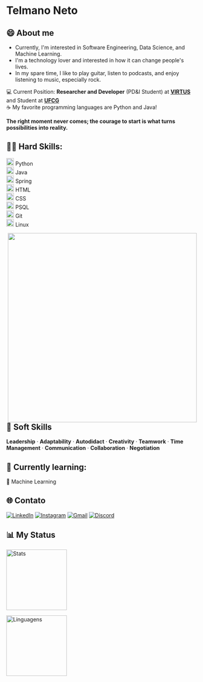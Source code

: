 # Telmano Neto

## 😄 About me

- Currently, I'm interested in Software Engineering, Data Science, and Machine Learning. <br>
- I'm a technology lover and interested in how it can change people's lives. <br>
- In my spare time, I like to play guitar, listen to podcasts, and enjoy listening to music, especially rock. <br>

💻 Current Position: **Researcher and Developer** (PD&I Student) at [**VIRTUS**](https://www.virtus.ufcg.edu.br/) and Student at [**UFCG**](https://portal.ufcg.edu.br)<br>
☕ My favorite programming languages are Python and Java! <br>

**The right moment never comes; the courage to start is what turns possibilities into reality.**

## 👨‍💻 Hard Skills:
  <img src="https://cdn.jsdelivr.net/gh/devicons/devicon/icons/python/python-original.svg" width="20"/> Python   
  <img src="https://cdn.jsdelivr.net/gh/devicons/devicon/icons/java/java-original.svg" width="20"/> Java   
  <img src="https://cdn.jsdelivr.net/gh/devicons/devicon/icons/spring/spring-original.svg" width="20"/> Spring   
  <img src="https://cdn.jsdelivr.net/gh/devicons/devicon/icons/html5/html5-original.svg" width="20"/> HTML   
  <img src="https://cdn.jsdelivr.net/gh/devicons/devicon/icons/css3/css3-original.svg" width="20"/> CSS   
  <img src="https://cdn.jsdelivr.net/gh/devicons/devicon/icons/postgresql/postgresql-original.svg" width="20"/> PSQL   
  <img src="https://cdn.jsdelivr.net/gh/devicons/devicon/icons/git/git-original.svg" width="20"/> Git   
  <img src="https://cdn.jsdelivr.net/gh/devicons/devicon/icons/linux/linux-original.svg" width="20"/> Linux


<img src="https://raw.githubusercontent.com/MicaelliMedeiros/micaellimedeiros/master/image/computer-illustration.png" min-width="500px" max-width="500px" width="500px" align="right">

## 📌 Soft Skills
**Leadership** · **Adaptability** · **Autodidact** · **Creativity** · **Teamwork** · **Time Management** · **Communication** · **Collaboration** · **Negotiation**


## 📘 Currently learning:
🤖 Machine Learning 

## 🌐 Contato

[![LinkedIn](https://skillicons.dev/icons?i=linkedin)](https://www.linkedin.com/in/telmano-leite-japiassú-neto-867205284)
[![Instagram](https://skillicons.dev/icons?i=instagram)](https://www.instagram.com/telmanoo_/)
[![Gmail](https://skillicons.dev/icons?i=gmail)](mailto:telmano.leite.japiassu.neto@ccc.ufcg.edu.br)
[![Discord](https://skillicons.dev/icons?i=discord)](https://discord.com/users/telmano)

## 📊 My Status

<p align="left">
  <img height="160" src="https://github-readme-stats.vercel.app/api?username=telmanoneto&show_icons=true&theme=radical" alt="Stats" />
</p>

<p>
  <img height="160" src="https://github-readme-stats.vercel.app/api/top-langs/?username=telmanoneto&layout=compact&langs_count=6&theme=radical" alt="Linguagens" />
</p>


